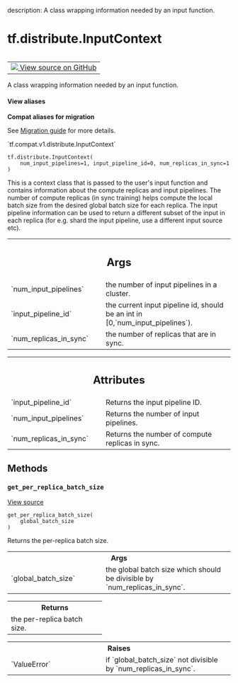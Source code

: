 description: A class wrapping information needed by an input function.

<div itemscope itemtype="http://developers.google.com/ReferenceObject">
<meta itemprop="name" content="tf.distribute.InputContext" />
<meta itemprop="path" content="Stable" />
<meta itemprop="property" content="__init__"/>
<meta itemprop="property" content="get_per_replica_batch_size"/>
</div>

# tf.distribute.InputContext

<!-- Insert buttons and diff -->

<table class="tfo-notebook-buttons tfo-api nocontent" align="left">
<td>
  <a target="_blank" href="https://github.com/tensorflow/tensorflow/blob/r2.3/tensorflow/python/distribute/distribute_lib.py#L445-L510">
    <img src="https://www.tensorflow.org/images/GitHub-Mark-32px.png" />
    View source on GitHub
  </a>
</td>
</table>



A class wrapping information needed by an input function.

<section class="expandable">
  <h4 class="showalways">View aliases</h4>
  <p>
<b>Compat aliases for migration</b>
<p>See
<a href="https://www.tensorflow.org/guide/migrate">Migration guide</a> for
more details.</p>
<p>`tf.compat.v1.distribute.InputContext`</p>
</p>
</section>

<pre class="devsite-click-to-copy prettyprint lang-py tfo-signature-link">
<code>tf.distribute.InputContext(
    num_input_pipelines=1, input_pipeline_id=0, num_replicas_in_sync=1
)
</code></pre>



<!-- Placeholder for "Used in" -->

This is a context class that is passed to the user's input function and
contains information about the compute replicas and input pipelines. The
number of compute replicas (in sync training) helps compute the local batch
size from the desired global batch size for each replica. The input pipeline
information can be used to return a different subset of the input in each
replica (for e.g. shard the input pipeline, use a different input
source etc).

<!-- Tabular view -->
 <table class="responsive fixed orange">
<colgroup><col width="214px"><col></colgroup>
<tr><th colspan="2"><h2 class="add-link">Args</h2></th></tr>

<tr>
<td>
`num_input_pipelines`
</td>
<td>
the number of input pipelines in a cluster.
</td>
</tr><tr>
<td>
`input_pipeline_id`
</td>
<td>
the current input pipeline id, should be an int in
[0,`num_input_pipelines`).
</td>
</tr><tr>
<td>
`num_replicas_in_sync`
</td>
<td>
the number of replicas that are in sync.
</td>
</tr>
</table>





<!-- Tabular view -->
 <table class="responsive fixed orange">
<colgroup><col width="214px"><col></colgroup>
<tr><th colspan="2"><h2 class="add-link">Attributes</h2></th></tr>

<tr>
<td>
`input_pipeline_id`
</td>
<td>
Returns the input pipeline ID.
</td>
</tr><tr>
<td>
`num_input_pipelines`
</td>
<td>
Returns the number of input pipelines.
</td>
</tr><tr>
<td>
`num_replicas_in_sync`
</td>
<td>
Returns the number of compute replicas in sync.
</td>
</tr>
</table>



## Methods

<h3 id="get_per_replica_batch_size"><code>get_per_replica_batch_size</code></h3>

<a target="_blank" href="https://github.com/tensorflow/tensorflow/blob/r2.3/tensorflow/python/distribute/distribute_lib.py#L488-L506">View source</a>

<pre class="devsite-click-to-copy prettyprint lang-py tfo-signature-link">
<code>get_per_replica_batch_size(
    global_batch_size
)
</code></pre>

Returns the per-replica batch size.


<!-- Tabular view -->
 <table class="responsive fixed orange">
<colgroup><col width="214px"><col></colgroup>
<tr><th colspan="2">Args</th></tr>

<tr>
<td>
`global_batch_size`
</td>
<td>
the global batch size which should be divisible by
`num_replicas_in_sync`.
</td>
</tr>
</table>



<!-- Tabular view -->
 <table class="responsive fixed orange">
<colgroup><col width="214px"><col></colgroup>
<tr><th colspan="2">Returns</th></tr>
<tr class="alt">
<td colspan="2">
the per-replica batch size.
</td>
</tr>

</table>



<!-- Tabular view -->
 <table class="responsive fixed orange">
<colgroup><col width="214px"><col></colgroup>
<tr><th colspan="2">Raises</th></tr>

<tr>
<td>
`ValueError`
</td>
<td>
if `global_batch_size` not divisible by
`num_replicas_in_sync`.
</td>
</tr>
</table>





